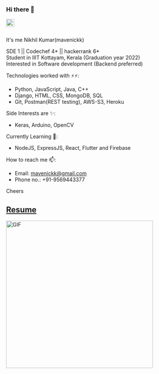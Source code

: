 ### Hi there 👋
<a href="https://www.linkedin.com/in/mavenickk/">
  <img align="left" alt="Akshay Saini - LinkedIn" width="22px" src="https://cdn.jsdelivr.net/npm/simple-icons@v3/icons/linkedin.svg"/>
</a>
<br />
<br />
<!--
**mavenickk/mavenickk** is a ✨ _special_ ✨ repository because its `README.md` (this file) appears on your GitHub profile.
<--
- 🔭 I’m currently working on ...
- 🌱 I’m currently learning ...
- 👯 I’m looking to collaborate on ...
- 🤔 I’m looking for help with ...
- 💬 Ask me about ...
- 📫 How to reach me: ...
- 😄 Pronouns: ...
- ⚡ Fun fact: ...
-->

It's me Nikhil Kumar(mavenickk)

SDE 1 || Codechef 4* || hackerrank 6*<br />
Student in IIIT Kottayam, Kerala (Graduation year 2022)<br />
Interested in Software development (Backend preferred)<br />

Technologies worked with ⚡⚡:<br />
- Python, JavaScript, Java, C++<br />
- Django, HTML, CSS, MongoDB, SQL<br />
- Git, Postman(REST testing), AWS-S3, Heroku

Side Interests are ✨:<br />
- Keras, Arduino, OpenCV
  
Currently Learning 🌱:<br />
- NodeJS, ExpressJS, React, Flutter and Firebase

How to reach me 📫:<br />
- Email: mavenickk@gmail.com<br />
- Phone no.: +91-9569443377<br />

Cheers


## [Resume](https://docs.google.com/document/d/1fhLpYt8oJk8qU22omYK2g3cob3HAfi4f0ZicNtfSR6w/edit?usp=sharing)  
<img alt="GIF" src="https://miro.medium.com/max/875/1*Urc28sbnORGOW5oyohQ06g.gif" width="400px" />
